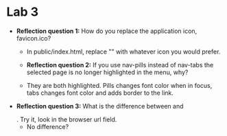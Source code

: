 # Lab 3

- **Reflection question 1:** How do you replace the application icon, favicon.ico?

  - In public/index.html, replace "<link rel="icon" href="%PUBLIC_URL%/favicon.ico" />" with whatever icon you would prefer.

  - **Reflection question 2:** If you use nav-pills instead of nav-tabs the selected page is no longer highlighted in the menu, why?

  - They are both highlighted. Pills changes font color when in focus, tabs changes font color and adds border to the link.

- **Reflection question 3:** What is the difference between <Link to="compose-salad"> and
  <Link to="/compose-salad">. Try it, look in the browser url field.

  - No difference?
